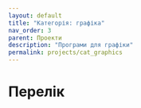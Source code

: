 ```yaml
---
layout: default
title: "Категорія: графіка"
nav_order: 3
parent: Проекти
description: "Програми для графіки"
permalink: projects/cat_graphics
---
```


# Перелік
